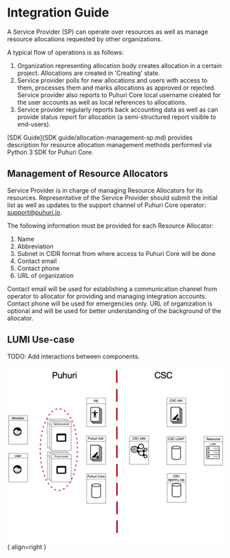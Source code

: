 # Integration Guide

A Service Provider (SP) can operate over resources as well as manage resource allocations requested by other organizations.

A typical flow of operations is as follows:

1. Organization representing allocation body creates allocation in a certain project. Allocations are created in 'Creating' state.
2. Service provider polls for new allocations and users with access to them, processes them and marks allocations as approved or rejected. Service provider also reports to Puhuri Core local username created for the user accounts as well as local references to allocations.
3. Service provider regularly reports back accounting data as well as can provide status report for allocation (a semi-structured report visible to end-users).

[SDK Guide](SDK guide/allocation-management-sp.md) provides description for resource allocation management methods performed via Python 3 SDK for Puhuri Core.

## Management of Resource Allocators

Service Provider is in charge of managing Resource Allocators for its resources.
Representative of the Service Provider should submit the initial list as well as updates to the support channel
of Puhuri Core operator: [support@puhuri.io](mailto:support@puhuri.io).

The following information must be provided for each Resource Allocator:

1. Name
2. Abbreviation
3. Subnet in CIDR format from where access to Puhuri Core will be done
4. Contact email
5. Contact phone
5. URL of organization

Contact email will be used for establishing a communication channel from operator to allocator for providing
and managing integration accounts. Contact phone will be used for emergencies only. URL of organization is
optional and will be used for better understanding of the background of the allocator.


## LUMI Use-case

TODO: Add interactions between components.

![Positioning](assets/lumi-vs-puhuri.png){ align=right }
